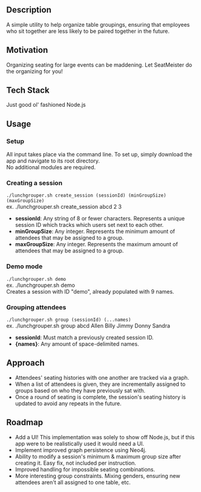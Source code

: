 ## Description
A simple utility to help organize table groupings, ensuring that employees who sit together are less likely to be paired together in the future.

## Motivation
Organizing seating for large events can be maddening. Let SeatMeister do the organizing for you!

## Tech Stack
Just good ol' fashioned Node.js

## Usage
### Setup
All input takes place via the command line. To set up, simply download the app and navigate to its root directory.  
No additional modules are required.

### Creating a session
`./lunchgrouper.sh create_session (sessionId) (minGroupSize) (maxGroupSize)`  
ex. ./lunchgrouper.sh create_session abcd 2 3  
- **sessionId**: Any string of 8 or fewer characters. Represents a unique session ID which tracks which users set next to each other.
- **minGroupSize**: Any integer. Represents the minimum amount of attendees that may be assigned to a group.
- **maxGroupSize**: Any integer. Represents the maximum amount of attendees that may be assigned to a group.

### Demo mode
`./lunchgrouper.sh demo`  
ex. ./lunchgrouper.sh demo  
Creates a session with ID "demo", already populated with 9 names.  

### Grouping attendees
`./lunchgrouper.sh group (sessionId) (...names)`  
ex. ./lunchgrouper.sh group abcd Allen Billy Jimmy Donny Sandra  
- **sessionId**: Must match a previously created session ID.
- **{names}**: Any amount of space-delimited names.

## Approach
- Attendees' seating histories with one another are tracked via a graph.
- When a list of attendees is given, they are incrementally assigned to groups based on who they have previously sat with.
- Once a round of seating is complete, the session's seating history is updated to avoid any repeats in the future.


## Roadmap
- Add a UI! This implementation was solely to show off Node.js, but if this app were to be realistically used it would need a UI.
- Implement improved graph persistence using Neo4j.
- Ability to modify a session's minimum & maximum group size after creating it. Easy fix, not included per instruction.
- Improved handling for impossible seating combinations.
- More interesting group constraints. Mixing genders, ensuring new attendees aren't all assigned to one table, etc.

